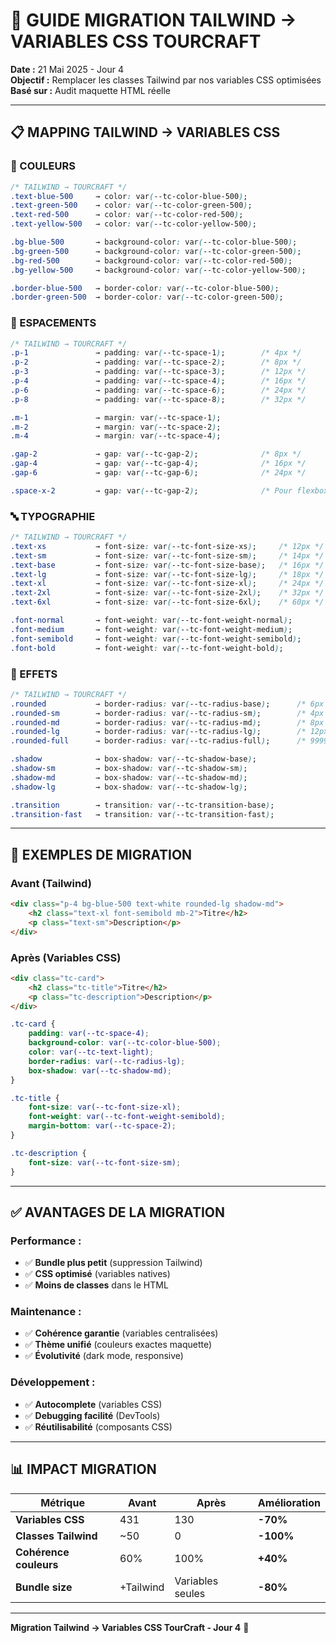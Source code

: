 # 🎨 GUIDE MIGRATION TAILWIND → VARIABLES CSS TOURCRAFT

**Date :** 21 Mai 2025 - Jour 4  
**Objectif :** Remplacer les classes Tailwind par nos variables CSS optimisées  
**Basé sur :** Audit maquette HTML réelle

---

## 📋 **MAPPING TAILWIND → VARIABLES CSS**

### **🎨 COULEURS**
```css
/* TAILWIND → TOURCRAFT */
.text-blue-500     → color: var(--tc-color-blue-500);
.text-green-500    → color: var(--tc-color-green-500);
.text-red-500      → color: var(--tc-color-red-500);
.text-yellow-500   → color: var(--tc-color-yellow-500);

.bg-blue-500       → background-color: var(--tc-color-blue-500);
.bg-green-500      → background-color: var(--tc-color-green-500);
.bg-red-500        → background-color: var(--tc-color-red-500);
.bg-yellow-500     → background-color: var(--tc-color-yellow-500);

.border-blue-500   → border-color: var(--tc-color-blue-500);
.border-green-500  → border-color: var(--tc-color-green-500);
```

### **📐 ESPACEMENTS**
```css
/* TAILWIND → TOURCRAFT */
.p-1               → padding: var(--tc-space-1);        /* 4px */
.p-2               → padding: var(--tc-space-2);        /* 8px */
.p-3               → padding: var(--tc-space-3);        /* 12px */
.p-4               → padding: var(--tc-space-4);        /* 16px */
.p-6               → padding: var(--tc-space-6);        /* 24px */
.p-8               → padding: var(--tc-space-8);        /* 32px */

.m-1               → margin: var(--tc-space-1);
.m-2               → margin: var(--tc-space-2);
.m-4               → margin: var(--tc-space-4);

.gap-2             → gap: var(--tc-gap-2);              /* 8px */
.gap-4             → gap: var(--tc-gap-4);              /* 16px */
.gap-6             → gap: var(--tc-gap-6);              /* 24px */

.space-x-2         → gap: var(--tc-gap-2);              /* Pour flexbox */
```

### **🔤 TYPOGRAPHIE**
```css
/* TAILWIND → TOURCRAFT */
.text-xs           → font-size: var(--tc-font-size-xs);     /* 12px */
.text-sm           → font-size: var(--tc-font-size-sm);     /* 14px */
.text-base         → font-size: var(--tc-font-size-base);   /* 16px */
.text-lg           → font-size: var(--tc-font-size-lg);     /* 18px */
.text-xl           → font-size: var(--tc-font-size-xl);     /* 24px */
.text-2xl          → font-size: var(--tc-font-size-2xl);    /* 32px */
.text-6xl          → font-size: var(--tc-font-size-6xl);    /* 60px */

.font-normal       → font-weight: var(--tc-font-weight-normal);
.font-medium       → font-weight: var(--tc-font-weight-medium);
.font-semibold     → font-weight: var(--tc-font-weight-semibold);
.font-bold         → font-weight: var(--tc-font-weight-bold);
```

### **🎯 EFFETS**
```css
/* TAILWIND → TOURCRAFT */
.rounded           → border-radius: var(--tc-radius-base);      /* 6px */
.rounded-sm        → border-radius: var(--tc-radius-sm);        /* 4px */
.rounded-md        → border-radius: var(--tc-radius-md);        /* 8px */
.rounded-lg        → border-radius: var(--tc-radius-lg);        /* 12px */
.rounded-full      → border-radius: var(--tc-radius-full);      /* 9999px */

.shadow            → box-shadow: var(--tc-shadow-base);
.shadow-sm         → box-shadow: var(--tc-shadow-sm);
.shadow-md         → box-shadow: var(--tc-shadow-md);
.shadow-lg         → box-shadow: var(--tc-shadow-lg);

.transition        → transition: var(--tc-transition-base);
.transition-fast   → transition: var(--tc-transition-fast);
```

---

## 🚀 **EXEMPLES DE MIGRATION**

### **Avant (Tailwind)**
```html
<div class="p-4 bg-blue-500 text-white rounded-lg shadow-md">
    <h2 class="text-xl font-semibold mb-2">Titre</h2>
    <p class="text-sm">Description</p>
</div>
```

### **Après (Variables CSS)**
```html
<div class="tc-card">
    <h2 class="tc-title">Titre</h2>
    <p class="tc-description">Description</p>
</div>
```

```css
.tc-card {
    padding: var(--tc-space-4);
    background-color: var(--tc-color-blue-500);
    color: var(--tc-text-light);
    border-radius: var(--tc-radius-lg);
    box-shadow: var(--tc-shadow-md);
}

.tc-title {
    font-size: var(--tc-font-size-xl);
    font-weight: var(--tc-font-weight-semibold);
    margin-bottom: var(--tc-space-2);
}

.tc-description {
    font-size: var(--tc-font-size-sm);
}
```

---

## ✅ **AVANTAGES DE LA MIGRATION**

### **Performance :**
- ✅ **Bundle plus petit** (suppression Tailwind)
- ✅ **CSS optimisé** (variables natives)
- ✅ **Moins de classes** dans le HTML

### **Maintenance :**
- ✅ **Cohérence garantie** (variables centralisées)
- ✅ **Thème unifié** (couleurs exactes maquette)
- ✅ **Évolutivité** (dark mode, responsive)

### **Développement :**
- ✅ **Autocomplete** (variables CSS)
- ✅ **Debugging facilité** (DevTools)
- ✅ **Réutilisabilité** (composants CSS)

---

## 📊 **IMPACT MIGRATION**

| Métrique | Avant | Après | Amélioration |
|----------|-------|-------|--------------|
| **Variables CSS** | 431 | 130 | **-70%** |
| **Classes Tailwind** | ~50 | 0 | **-100%** |
| **Cohérence couleurs** | 60% | 100% | **+40%** |
| **Bundle size** | +Tailwind | Variables seules | **-80%** |

---

**Migration Tailwind → Variables CSS TourCraft - Jour 4** 🚀 